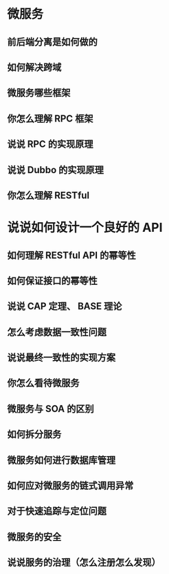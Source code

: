 # 微服务

## 前后端分离是如何做的

## 如何解决跨域

## 微服务哪些框架

## 你怎么理解 RPC 框架

## 说说 RPC 的实现原理

## 说说 Dubbo 的实现原理

## 你怎么理解 RESTful

# 说说如何设计一个良好的 API

## 如何理解 RESTful API 的幂等性

## 如何保证接口的幂等性

## 说说 CAP 定理、 BASE 理论

## 怎么考虑数据一致性问题

## 说说最终一致性的实现方案

## 你怎么看待微服务

## 微服务与 SOA 的区别

## 如何拆分服务

## 微服务如何进行数据库管理

## 如何应对微服务的链式调用异常

## 对于快速追踪与定位问题

## 微服务的安全

## 说说服务的治理（怎么注册怎么发现）